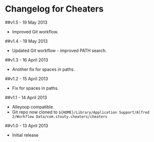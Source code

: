 # Changelog for Cheaters  #

##v1.5 - 19 May 2013
* Improved Git workflow.

##v1.4 - 19 May 2013
* Updated Git workflow - improved PATH search. 

##v1.3 - 16 April 2013
* Another fix for spaces in paths. 

##v1.2 - 15 April 2013
* Fix for spaces in paths. 

##v1.1 - 14 April 2013
* Alleyoop compatible. 
* Git repo now cloned to `${HOME}/Library/Application Support/Alfred 2/Workflow Data/com.stouty.cheaters/cheaters`

##v1.0 - 13 April 2013
* Initial release
